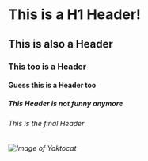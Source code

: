 # This is a H1 Header!
## This is also a Header
### This too is a Header
#### Guess this is a Header too
##### This Header is not funny anymore
###### This is the final Header


###### ![Image of Yaktocat](https://octodex.github.com/images/yaktocat.png)
